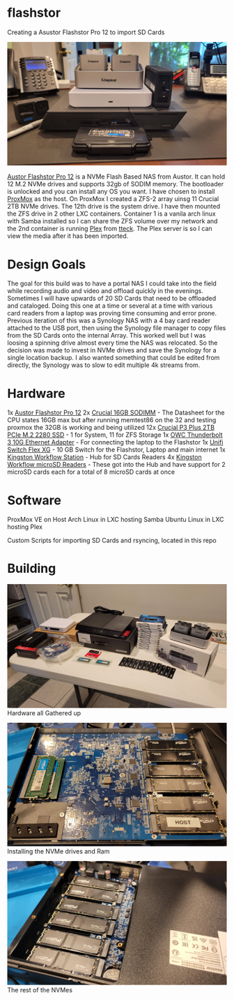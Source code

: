 # flashstor
Creating a Asustor Flashstor Pro 12 to import SD Cards

![Finished Product](images/20230815_153604.jpg)


[Austor Flashstor Pro 12](https://www.asustor.com/en/product?p_id=80) is a NVMe Flash Based NAS from Austor. It can hold 12 M.2 NVMe drives and supports 32gb of SODIM memory. The bootloader is unlocked and you can install any OS you want. I have chosen to install [ProxMox](https://www.proxmox.com/en/) as the host. On ProxMox I created a ZFS-2 array uinsg 11 Crucial 2TB NVMe drives. The 12th drive is the system drive. I have then mounted the ZFS drive in 2 other LXC containers. Container 1 is a vanila arch linux with Samba installed so I can share the ZFS volume over my network and the 2nd container is running [Plex](https://www.plex.tv/) from [tteck](https://tteck.github.io/Proxmox/). The Plex server is so I can view the media after it has been imported.

# Design Goals

The goal for this build was to have a portal NAS I could take into the field while recording audio and video and offload quickly in the evenings. Sometimes I will have upwards of 20 SD Cards that need to be offloaded and cataloged. Doing this one at a time or several at a time with various card readers from a laptop was proving time consuming and error prone. Previous iteration of this was a Synology NAS with a 4 bay card reader attached to the USB port, then using the Synology file manager to copy files from the SD Cards onto the internal Array. This worked well but I was loosing a spinning drive almost every time the NAS was relocated. So the decision was made to invest in NVMe drives and save the Synology for a single location backup. I also wanted something that could be edited from directly, the Synology was to slow to edit multiple 4k streams from.

# Hardware
1x  [Austor Flashstor Pro 12](https://www.asustor.com/en/product?p_id=80)
2x  [Crucial 16GB SODIMM](https://www.crucial.com/memory/ddr4/ct16g4sfra32a) - The Datasheet for the CPU states 16GB max but after running memtest86 on the 32 and testing proxmox the 32GB is working and being utilized
12x [Crucial P3 Plus 2TB PCIe M.2 2280 SSD](https://www.crucial.com/ssd/p3-plus/ct2000p3pssd8) - 1 for System, 11 for ZFS Storage
1x  [OWC Thunderbolt 3 10G Ethernet Adapter](https://www.owc.com/solutions/thunderbolt-3-10g-ethernet-adapter) - For connecting the laptop to the Flashstor
1x [Unifi Switch Flex XG](https://store.ui.com/us/en/products/unifi-flex-xg) - 10 GB Switch for the Flashstor, Laptop and main internet
1x [Kingston Workflow Station](https://www.kingston.com/en/memory-card-readers/workflow-station-hub) - Hub for SD Cards Readers
4x [Kingston Workflow microSD Readers](https://www.kingston.com/en/memory-card-readers/workflow-station-hub) - These got into the Hub and have support for 2 microSD cards each for a total of 8 microSD cards at once

# Software
ProxMox VE on Host
Arch Linux in LXC hosting Samba
Ubuntu Linux in LXC hosting Plex

Custom Scripts for importing SD Cards and rsyncing, located in this repo

# Building
![Hardware Gathered](images/20230810_192050.jpg)
Hardware all Gathered up

![NVMe and Ram going in](images/20230810_210417.jpg)
Installing the NVMe drives and Ram

![More NVMes](images/20230810_210527.jpg)
The rest of the NVMes

